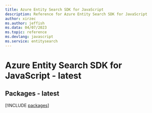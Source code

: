 ```yaml
---
title: Azure Entity Search SDK for JavaScript
description: Reference for Azure Entity Search SDK for JavaScript
author: xirzec
ms.author: jeffish
ms.data: 04/07/2023
ms.topic: reference
ms.devlang: javascript
ms.service: entitysearch
---
```

# Azure Entity Search SDK for JavaScript - latest
## Packages - latest
[!INCLUDE [packages](entity-search-index.md)]
